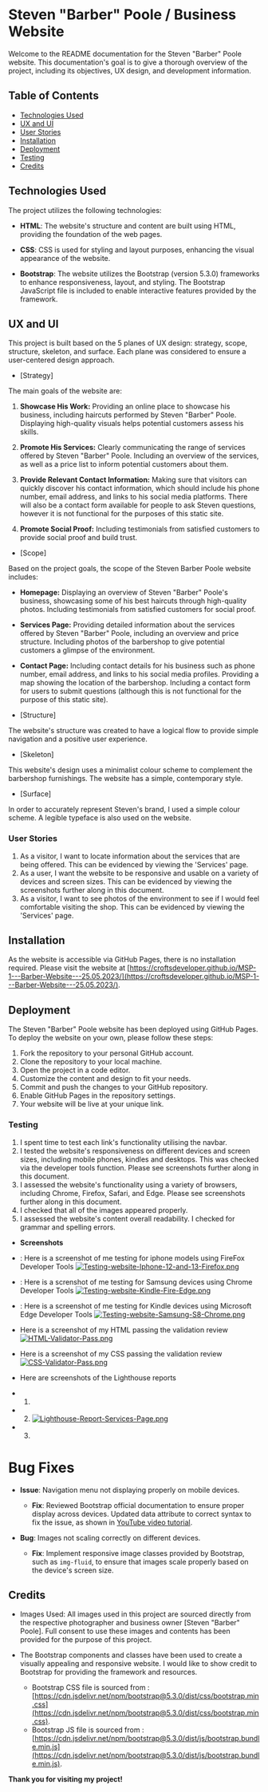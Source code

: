 # Steven "Barber" Poole / Business Website

Welcome to the README documentation for the Steven "Barber" Poole website. This documentation's goal is to give a thorough overview of the project, including its objectives, UX design, and development information.

## Table of Contents

- [Technologies Used](#technologies-used)
- [UX and UI](#ux-and-ui)
- [User Stories](#user-stories)
- [Installation](#installation)
- [Deployment](#deployment)
- [Testing](#testing)
- [Credits](#credits)

## Technologies Used

The project utilizes the following technologies:

- **HTML**: The website's structure and content are built using HTML, providing the foundation of the web pages.

- **CSS**: CSS is used for styling and layout purposes, enhancing the visual appearance of the website.

- **Bootstrap**: The website utilizes the Bootstrap (version 5.3.0) frameworks to enhance responsiveness, layout, and styling. The Bootstrap JavaScript file is included to enable interactive features provided by the framework.

## UX and UI

This project is built based on the 5 planes of UX design: strategy, scope, structure, skeleton, and surface. Each plane was considered to ensure a user-centered design approach.

- [Strategy]

The main goals of the website are:

1. **Showcase His Work:** Providing an online place to showcase his business, including haircuts performed by Steven "Barber" Poole. Displaying high-quality visuals helps potential customers assess his skills.

2. **Promote His Services:** Clearly communicating the range of services offered by Steven "Barber" Poole. Including an overview of the services, as well as a price list to inform potential customers about them.

3. **Provide Relevant Contact Information:** Making sure that visitors can quickly discover his contact information, which should include his phone number, email address, and links to his social media platforms. There will also be a contact form available for people to ask Steven questions, however it is not functional for the purposes of this static site.

4. **Promote Social Proof:** Including testimonials from satisfied customers to provide social proof and build trust.

- [Scope]

Based on the project goals, the scope of the Steven Barber Poole website includes:

- **Homepage:** Displaying an overview of Steven "Barber" Poole's business, showcasing some of his best haircuts through high-quality photos. Including testimonials from satisfied customers for social proof.

- **Services Page:** Providing detailed information about the services offered by Steven "Barber" Poole, including an overview and price structure. Including photos of the barbershop to give potential customers a glimpse of the environment.

- **Contact Page:** Including contact details for his business such as phone number, email address, and links to his social media profiles. Providing a map showing the location of the barbershop. Including a contact form for users to submit questions (although this is not functional for the purpose of this static site).

- [Structure]

The website's structure was created to have a logical flow to provide simple navigation and a positive user experience.

- [Skeleton]

This website's design uses a minimalist colour scheme to complement the barbershop furnishings. The website has a simple, contemporary style.

- [Surface]

In order to accurately represent Steven's brand, I used a simple colour scheme. A legible typeface is also used on the website.

### User Stories

1. As a visitor, I want to locate information about the services that are being offered. This can be evidenced by viewing the 'Services' page.
2. As a user, I want the website to be responsive and usable on a variety of devices and screen sizes. This can be evidenced by viewing the screenshots further along in this document.
3. As a visitor, I want to see photos of the environment to see if I would feel comfortable visiting the shop. This can be evidenced by viewing the 'Services' page.

## Installation

As the website is accessible via GitHub Pages, there is no installation required. Please visit the website at [https://croftsdeveloper.github.io/MSP-1---Barber-Website---25.05.2023/](https://croftsdeveloper.github.io/MSP-1---Barber-Website---25.05.2023/).

## Deployment

The Steven "Barber" Poole website has been deployed using GitHub Pages. To deploy the website on your own, please follow these steps:

1. Fork the repository to your personal GitHub account.
2. Clone the repository to your local machine.
3. Open the project in a code editor.
4. Customize the content and design to fit your needs.
5. Commit and push the changes to your GitHub repository.
6. Enable GitHub Pages in the repository settings.
7. Your website will be live at your unique link.

### Testing

1. I spent time to test each link's functionality utilising the navbar.
2. I tested the website's responsiveness on different devices and screen sizes, including mobile phones, kindles and desktops. This was checked via the developer tools function. Please see screenshots further along in this document.
3. I assessed the website's functionality using a variety of browsers, including Chrome, Firefox, Safari, and Edge. Please see screenshots further along in this document.
4. I checked that all of the images appeared properly.
5. I assessed the website's content overall readability. I checked for grammar and spelling errors.

- **Screenshots**

- : Here is a screenshot of me testing for iphone models using FireFox Developer Tools [![Testing-website-Iphone-12-and-13-Firefox.png](https://i.postimg.cc/K8FknZ7X/Testing-website-Iphone-12-and-13-Firefox.png)](https://postimg.cc/zVtGNYPp)
- : Here is a screnshot of me testing for Samsung devices using Chrome Developer Tools [![Testing-website-Kindle-Fire-Edge.png](https://i.postimg.cc/d0NhPrbv/Testing-website-Kindle-Fire-Edge.png)](https://postimg.cc/f3XzYtWg)
- : Here is a screenshot of me testing for Kindle devices using Microsoft Edge Developer Tools [![Testing-website-Samsung-S8-Chrome.png](https://i.postimg.cc/jjSDFZkZ/Testing-website-Samsung-S8-Chrome.png)](https://postimg.cc/rD7ydCTr)

- Here is a screenshot of my HTML passing the validation review [![HTML-Validator-Pass.png](https://i.postimg.cc/FKwhVptf/HTML-Validator-Pass.png)](https://postimg.cc/McbkWypx)

- Here is a screenshot of my CSS passing the validation review [![CSS-Validator-Pass.png](https://i.postimg.cc/ZRPXvxJz/CSS-Validator-Pass.png)](https://postimg.cc/jw5MGNWM)

- Here are screenshots of the Lighthouse reports 
 - 1. 
 - 2. [![Lighthouse-Report-Services-Page.png](https://i.postimg.cc/8CL62tRv/Lighthouse-Report-Services-Page.png)](https://postimg.cc/nscr7KwV)
 - 3. 

# Bug Fixes

- **Issue**: Navigation menu not displaying properly on mobile devices.

  - **Fix**: Reviewed Bootstrap official documentation to ensure proper display across devices. Updated data attribute to correct syntax to fix the issue, as shown in [YouTube video tutorial](https://tinyurl.com/Navbar-Tutorial).

- **Bug**: Images not scaling correctly on different devices.
  - **Fix**: Implement responsive image classes provided by Bootstrap, such as `img-fluid`, to ensure that images scale properly based on the device's screen size.

## Credits

- Images Used: All images used in this project are sourced directly from the respective photographer and business owner [Steven "Barber" Poole]. Full consent to use these images and contents has been provided for the purpose of this project.

- The Bootstrap components and classes have been used to create a visually appealing and responsive website. I would like to show credit to Bootstrap for providing the framework and resources.
  - Bootstrap CSS file is sourced from : [https://cdn.jsdelivr.net/npm/bootstrap@5.3.0/dist/css/bootstrap.min.css](https://cdn.jsdelivr.net/npm/bootstrap@5.3.0/dist/css/bootstrap.min.css).
  - Bootstrap JS file is sourced from : [https://cdn.jsdelivr.net/npm/bootstrap@5.3.0/dist/js/bootstrap.bundle.min.js](https://cdn.jsdelivr.net/npm/bootstrap@5.3.0/dist/js/bootstrap.bundle.min.js).

**Thank you for visiting my project!**
